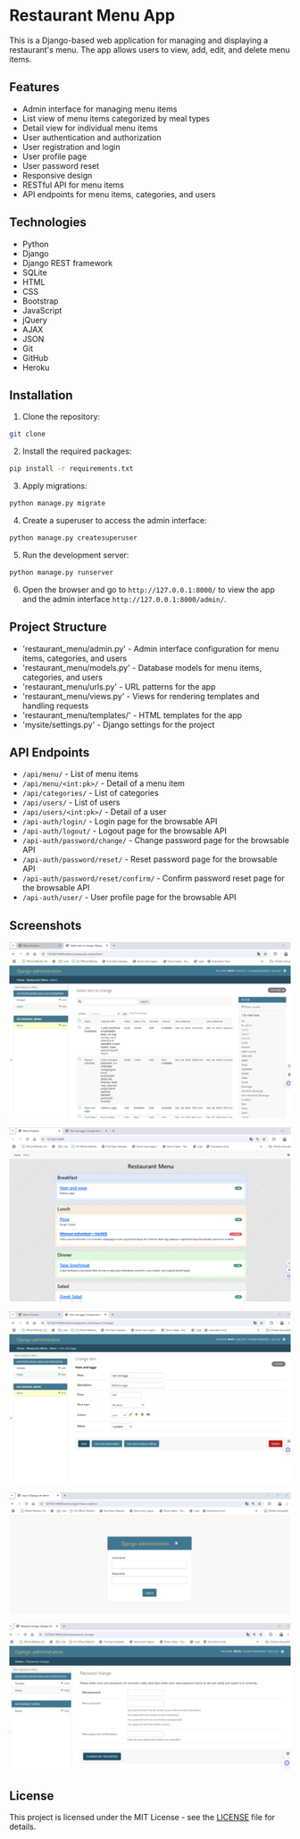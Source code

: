 # Restaurant Menu App

This is a Django-based web application for managing and displaying a restaurant's menu. The app allows users to view, add, edit, and delete menu items.

## Features

- Admin interface for managing menu items
- List view of menu items categorized by meal types
- Detail view for individual menu items
- User authentication and authorization
- User registration and login
- User profile page
- User password reset
- Responsive design
- RESTful API for menu items
- API endpoints for menu items, categories, and users

## Technologies

- Python
- Django
- Django REST framework
- SQLite
- HTML
- CSS
- Bootstrap
- JavaScript
- jQuery
- AJAX
- JSON
- Git
- GitHub
- Heroku

## Installation

1. Clone the repository:

```bash
git clone
```

2. Install the required packages:

```bash
pip install -r requirements.txt
```

3. Apply migrations:

```bash
python manage.py migrate
```

4. Create a superuser to access the admin interface:

```bash
python manage.py createsuperuser
```

5. Run the development server:

```bash
python manage.py runserver
```

6. Open the browser and go to `http://127.0.0.1:8000/` to view the app and the admin interface `http://127.0.0.1:8000/admin/`.

## Project Structure

- 'restaurant_menu/admin.py' - Admin interface configuration for menu items, categories, and users
- 'restaurant_menu/models.py' - Database models for menu items, categories, and users
- 'restaurant_menu/urls.py' - URL patterns for the app
- 'restaurant_menu/views.py' - Views for rendering templates and handling requests
- 'restaurant_menu/templates/' - HTML templates for the app
- 'mysite/settings.py' - Django settings for the project

## API Endpoints

- `/api/menu/` - List of menu items
- `/api/menu/<int:pk>/` - Detail of a menu item
- `/api/categories/` - List of categories
- `/api/users/` - List of users
- `/api/users/<int:pk>/` - Detail of a user
- `/api-auth/login/` - Login page for the browsable API
- `/api-auth/logout/` - Logout page for the browsable API
- `/api-auth/password/change/` - Change password page for the browsable API
- `/api-auth/password/reset/` - Reset password page for the browsable API
- `/api-auth/password/reset/confirm/` - Confirm password reset page for the browsable API
- `/api-auth/user/` - User profile page for the browsable API


## Screenshots

[![Restaurant Menu App](admin.png)](admin.png)

[![Restaurant Menu App](menu.png)](menu.png)

[![Restaurant Menu App](admin_change_item.png)](admin_change_item.png)

[![Restaurant Menu App](login.png)](login.png)

[![Restaurant Menu App](password_reset.png)](password_reset.png)


## License

This project is licensed under the MIT License - see the [LICENSE](LICENSE) file for details.
``` 
```
